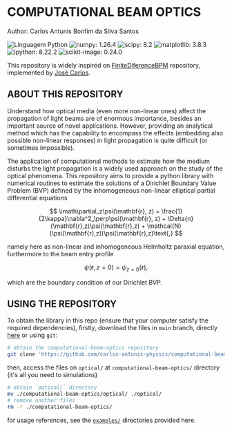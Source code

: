 # COMPUTATIONAL BEAM OPTICS

Author: Carlos Antunis Bonfim da Silva Santos

![Linguagem Python](https://img.shields.io/badge/Linguagem%20Python-3572A5?style=plastic)
![numpy: 1.26.4](https://img.shields.io/badge/numpy-1.26.4-green?style=plastic)
![scipy: 8.2](https://img.shields.io/badge/scipy-8.2-green?style=plastic)
![matplotlib: 3.8.3](https://img.shields.io/badge/matplotlib-3.8.3-green?style=plastic)
![ipython: 8.22.2](https://img.shields.io/badge/ipython-8.22.2-green?style=plastic)
![scikit-image: 0.24.0](https://img.shields.io/badge/scikit-image-0.24.0-green?style=plastic)

This repository is widely inspired on [FiniteDiferenceBPM](https://github.com/Windier/FiniteDifferenceBPM) repository, implemented by [José Carlos](https://github.com/Windier).

## ABOUT THIS REPOSITORY

Understand how optical media (even more non-linear ones) affect the propagation of light beams are of enormous importance, besides an important source of novel applications. However, providing an analytical method which has the capability to encompass the effects (embedding also possible non-linear responses) in light propagation is quite difficult (or sometimes impossible).

The application of computational methods to estimate how the medium disturbs the light propagation is a widely used approach on the study of the optical phenomena. This repository aims to provide a python library with numerical routines to estimate the solutions of a Dirichlet Boundary Value Problem (BVP) defined by the inhomogeneous non-linear elliptical partial differential equations

$$
    \imath\partial_z\psi(\mathbf{r}, z) = \frac{1}{2\kappa}\nabla^2_\perp\psi(\mathbf{r}, z) + \Delta{n}(\mathbf{r},z)\psi(\mathbf{r},z) + \mathcal{N}(\psi(\mathbf{r},z))\psi(\mathbf{r},z)\text{,}
$$

namely here as non-linear and inhomogeneous Helmholtz paraxial equation, furthermore to the beam entry profile

$$
    \psi(\mathbf{r}, z = 0) = \psi_{z = 0}(\mathbf{r})\text{,}
$$

which are the boundary condition of our Dirichlet BVP.

## USING THE REPOSITORY

To obtain the library in this repo (ensure that your computer satisfy the required dependencies), firstly, download the files in `main` branch, directly [here](https://github.com/carlos-antunis-physics/computational-beam-optics/archive/refs/heads/main.zip) or using `git`:

```bash
# obtain the computational-beam-optics repository
git clone 'https://github.com/carlos-antunis-physics/computational-beam-optics.git'
```

then, access the files on `optical/` at `computational-beam-optics/` directory (it's all you need to simulations)

```bash
# obtain `optical/` directory
mv ./computational-beam-optics/optical/ ./optical/
# remove another files
rm -r ./computational-beam-optics/
```

for usage references, see the [`examples/`](https://github.com/carlos-antunis-physics/computational-beam-optics/tree/main/examples) directories provided here.
